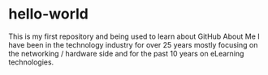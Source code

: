 # hello-world
This is my first repository and being used to learn about GitHub
About Me
I have been in the technology industry for over 25 years mostly focusing on the networking / hardware side and for the past 10 years on eLearning technologies.

